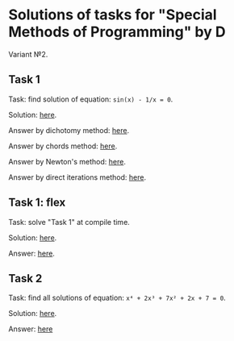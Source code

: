 # Solutions of tasks for "Special Methods of Programming" by D

Variant №2.


## Task 1
Task: find solution of equation: `sin(x) - 1/x = 0`.

Solution: [here](./task1_solve_equation/src/main.rs).

Answer by dichotomy method: [here](https://github.com/dmyTRUEk/SpecialMethodsOfProgramming/blob/f898c8ec3e248aa402508b36f69609bf576c20f3/task1_solve_equation/src/main.rs#L13).

Answer by chords method: [here](https://github.com/dmyTRUEk/SpecialMethodsOfProgramming/blob/f898c8ec3e248aa402508b36f69609bf576c20f3/task1_solve_equation/src/main.rs#L16).

Answer by Newton's method: [here](https://github.com/dmyTRUEk/SpecialMethodsOfProgramming/blob/f898c8ec3e248aa402508b36f69609bf576c20f3/task1_solve_equation/src/main.rs#L19).

Answer by direct iterations method: [here](https://github.com/dmyTRUEk/SpecialMethodsOfProgramming/blob/f898c8ec3e248aa402508b36f69609bf576c20f3/task1_solve_equation/src/main.rs#L22).


## Task 1: flex
Task: solve "Task 1" at compile time.

Solution: [here](./task1_solve_equation_at_compile_time/src/main.rs).

Answer: [here](https://github.com/dmyTRUEk/SpecialMethodsOfProgramming/blob/f898c8ec3e248aa402508b36f69609bf576c20f3/task1_solve_equation_at_compile_time/src/main.rs#L24).


## Task 2
Task: find all solutions of equation: `x⁴ + 2x³ + 7x² + 2x + 7 = 0`.

Solution: [here](./task2_solve_polynomial_equation/src/main.rs).

Answer: [here](https://github.com/dmyTRUEk/SpecialMethodsOfProgramming/blob/62ad9cd81f235cf10512a4711a8d5e11f35e7bcb/task2_solve_polynomial_equation/src/main.rs#L17-L20)

